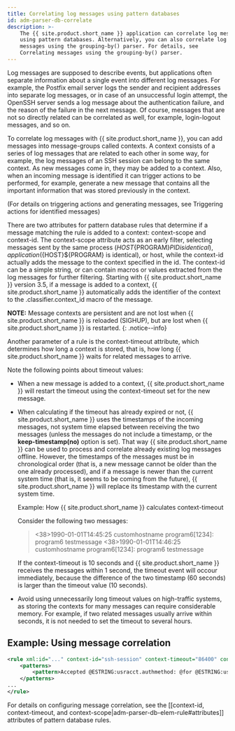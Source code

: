 ```yaml
---
title: Correlating log messages using pattern databases
id: adm-parser-db-correlate
description: >-
    The {{ site.product.short_name }} application can correlate log messages identified
    using pattern databases. Alternatively, you can also correlate log 
    messages using the grouping-by() parser. For details, see 
    Correlating messages using the grouping-by() parser.
---
```


Log messages are supposed to describe events, but applications often
separate information about a single event into different log messages.
For example, the Postfix email server logs the sender and recipient
addresses into separate log messages, or in case of an unsuccessful
login attempt, the OpenSSH server sends a log message about the
authentication failure, and the reason of the failure in the next
message. Of course, messages that are not so directly related can be
correlated as well, for example, login-logout messages, and so on.

To correlate log messages with {{ site.product.short_name }}, you can add messages into
message-groups called contexts. A context consists of a series of log
messages that are related to each other in some way, for example, the
log messages of an SSH session can belong to the same context. As new
messages come in, they may be added to a context. Also, when an incoming
message is identified it can trigger actions to be performed, for
example, generate a new message that contains all the important
information that was stored previously in the context.

(For details on triggering actions and generating messages, see
Triggering actions for identified messages)

There are two attributes for pattern database rules that determine if a
message matching the rule is added to a context: context-scope and
context-id. The context-scope attribute acts as an early filter,
selecting messages sent by the same process (${HOST}${PROGRAM}${PID}
is identical), application (${HOST}${PROGRAM} is identical), or host,
while the context-id actually adds the message to the context specified
in the id. The context-id can be a simple string, or can contain macros
or values extracted from the log messages for further filtering.
Starting with {{ site.product.short_name }} version 3.5, if a message is added to a
context, {{ site.product.short_name }} automatically adds the identifier of the context
to the .classifier.context\_id macro of the message.

**NOTE:** Message contexts are persistent and are not lost when {{ site.product.short_name }} is reloaded (SIGHUP), but are lost when {{ site.product.short_name }} is restarted.
{: .notice--info}

Another parameter of a rule is the context-timeout attribute, which
determines how long a context is stored, that is, how long {{ site.product.short_name }}
waits for related messages to arrive.

Note the following points about timeout values:

- When a new message is added to a context, {{ site.product.short_name }} will restart
    the timeout using the context-timeout set for the new message.

- When calculating if the timeout has already expired or not,
    {{ site.product.short_name }} uses the timestamps of the incoming messages, not
    system time elapsed between receiving the two messages (unless the
    messages do not include a timestamp, or the **keep-timestamp(no)**
    option is set). That way {{ site.product.short_name }} can be used to process and
    correlate already existing log messages offline. However, the
    timestamps of the messages must be in chronological order (that is,
    a new message cannot be older than the one already processed), and
    if a message is newer than the current system time (that is, it
    seems to be coming from the future), {{ site.product.short_name }} will replace its
    timestamp with the current system time.

    Example: How {{ site.product.short_name }} calculates context-timeout

    Consider the following two messages:

    ><38>1990-01-01T14:45:25 customhostname program6[1234]: program6 testmessage
    ><38>1990-01-01T14:46:25 customhostname program6[1234]: program6 testmessage

    If the context-timeout is 10 seconds and {{ site.product.short_name }} receives the
    messages within 1 second, the timeout event will occour immediately,
    because the difference of the two timestamp (60 seconds) is larger
    than the timeout value (10 seconds).

- Avoid using unnecessarily long timeout values on high-traffic
    systems, as storing the contexts for many messages can require
    considerable memory. For example, if two related messages usually
    arrive within seconds, it is not needed to set the timeout to
    several hours.

## Example: Using message correlation

```xml
<rule xml:id="..." context-id="ssh-session" context-timeout="86400" context-scope="process">
    <patterns>
        <pattern>Accepted @ESTRING:usracct.authmethod: @for @ESTRING:usracct.username: @from @ESTRING:usracct.device: @port @ESTRING:: @@ANYSTRING:usracct.service@</pattern>
    </patterns>
...
</rule>
```

For details on configuring message correlation, see the
[[context-id, context-timeout, and context-scope|adm-parser-db-elem-rule#attributes]]
attributes of pattern database rules.
